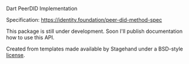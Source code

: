 Dart PeerDID Implementation

Specification: https://identity.foundation/peer-did-method-spec

This package is still under development. Soon I'll publish documentation how
to use this API.

Created from templates made available by Stagehand under a BSD-style
[license](https://github.com/dart-lang/stagehand/blob/master/LICENSE).
